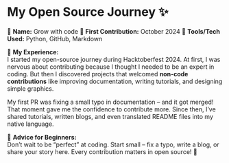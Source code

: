 # My Open Source Journey ✨

👤 **Name:** Grow with code 
📅 **First Contribution:** October 2024 
🔧 **Tools/Tech Used:** Python, GitHub, Markdown  

🌟 **My Experience:**  
I started my open-source journey during Hacktoberfest 2024. At first, I was nervous about contributing because I thought I needed to be an expert in coding. But then I discovered projects that welcomed **non-code contributions** like improving documentation, writing tutorials, and designing simple graphics.  

My first PR was fixing a small typo in documentation – and it got merged! That moment gave me the confidence to contribute more. Since then, I’ve shared tutorials, written blogs, and even translated README files into my native language.  

📌 **Advice for Beginners:**  
Don’t wait to be “perfect” at coding. Start small – fix a typo, write a blog, or share your story here. Every contribution matters in open source! 🚀
